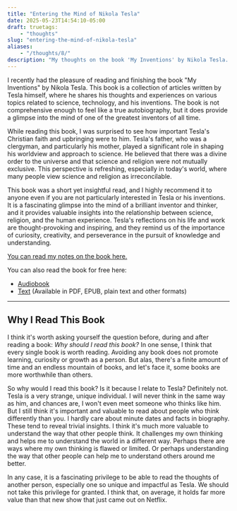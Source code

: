 ```yaml
---
title: "Entering the Mind of Nikola Tesla" 
date: 2025-05-23T14:54:10-05:00
draft: truetags: 
    - "thoughts" 
slug: "entering-the-mind-of-nikola-tesla" 
aliases:
    - "/thoughts/8/" 
description: "My thoughts on the book 'My Inventions' by Nikola Tesla. A fascinating glimpse into the mind of a brilliant inventor and thinker. It provides valuable insights into the relationship between science, religion, and the human experience."
---
```


I recently had the pleasure of reading and finishing the book "My Inventions" by Nikola Tesla. This book is a collection of articles written by Tesla himself, where he shares his thoughts and experiences on various topics related to science, technology, and his inventions. The book is not comprehensive enough to feel like a true autobiography, but it does provide a glimpse into the mind of one of the greatest inventors of all time.

While reading this book, I was surprised to see how important Tesla's Christian faith and upbringing were to him. Tesla's father, who was a clergyman, and particularly his mother, played a significant role in shaping his worldview and approach to science. He believed that there was a divine order to the universe and that science and religion were not mutually exclusive. This perspective is refreshing, especially in today's world, where many people view science and religion as irreconcilable.

This book was a short yet insightful read, and I highly recommend it to anyone even if you are not particularly interested in Tesla or his inventions. It is a fascinating glimpse into the mind of a brilliant inventor and thinker, and it provides valuable insights into the relationship between science, religion, and the human experience. Tesla's reflections on his life and work are thought-provoking and inspiring, and they remind us of the importance of curiosity, creativity, and perseverance in the pursuit of knowledge and understanding.

[You can read my notes on the book here.](https://dandylyons.github.io/notes/Media-DB/books)

You can also read the book for free here: 
- [Audiobook](https://archive.org/details/my_inventions_1812_librivox)
- [Text](https://archive.org/details/my-inventions-nikola-tesla) (Available in PDF, EPUB, plain text and other formats)

---

## Why I Read This Book
I think it's worth asking yourself the question before, during and after reading a book: *Why should I read this book?* In one sense, I think that every single book is worth reading. Avoiding any book does not promote learning, curiosity or growth as a person. But alas, there's a finite amount of time and an endless mountain of books, and let's face it, some books are more worthwhile than others. 

So why would I read this book? Is it because I relate to Tesla? Definitely not. Tesla is a very strange, unique individual. I will never think in the same way as him, and chances are, I won't even meet someone who thinks like him. But I still think it's important and valuable to read about people who think differently than you. I hardly care about minute dates and facts in biography. These tend to reveal trivial insights. I think it's much more valuable to understand the way that other people think. It challenges my own thinking and helps me to understand the world in a different way. Perhaps there are ways where my own thinking is flawed or limited. Or perhaps understanding the way that other people can help me to understand others around me better.

In any case, it is a fascinating privilege to be able to read the thoughts of another person, especially one so unique and impactful as Tesla. We should not take this privilege for granted. I think that, on average, it holds far more value than that new show that just came out on Netflix.